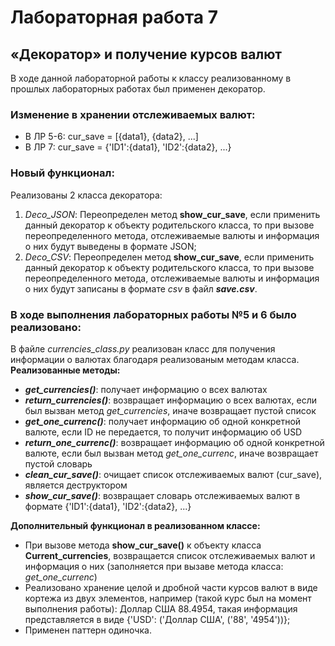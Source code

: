 # Лабораторная работа 7
## «Декоратор» и получение курсов валют

В ходе данной лабораторной работы к классу реализованному в прошлых лабораторных работах был применен декоратор.

### Изменение в хранении отслеживаемых валют:
- В ЛР 5-6: cur_save = [{data1}, {data2}, ...]
- В ЛР 7: cur_save = {'ID1':{data1}, 'ID2':{data2}, ...}

### Новый функционал:  
Реализованы 2 класса декоратора:
1. _Deco_JSON_: Переопределен метод __show_cur_save__, если применить данный декоратор к объекту родительского класса, то при вызове переопределенного метода, отслеживаемые валюты и информация о них будут выведены в формате JSON;
2. _Deco_CSV_: Переопределен метод __show_cur_save__, если применить данный декоратор к объекту родительского класса, то при вызове переопределенного метода, отслеживаемые валюты и информация о них будут записаны в формате _csv_ в файл __*save.csv*__.


### В ходе выполнения лабораторных работы №5 и 6 было реализовано:
В файле _currencies_class.py_ реализован класс для получения информации о валютах благодаря реализованым методам класса.  
__Реализованные методы:__
- __*get_currencies()*__: получает информацию о всех валютах
- __*return_currencies()*__: возвращает информацию о всех валютах, если был вызван метод *get_currencies*, иначе возвращает пустой список
- __*get_one_currenc()*__: получает информацию об одной конкретной валюте, если ID не передается, то получит информацию об USD
- __*return_one_currenc()*__: возвращает информацию об одной конкретной валюте, если был вызван метод *get_one_currenc*, иначе возвращает пустой словарь
- __*clean_cur_save()*__: очищает список отслеживаемых валют (cur_save), является деструктором
- __*show_cur_save()*__: возвращает словарь отслеживаемых валют в формате {'ID1':{data1}, 'ID2':{data2}, ...} 
 
__Дополнительный функционал в реализованном классе:__
- При вызове метода __show_cur_save()__ к объекту класса __Current_currencies__, возвращается список отслеживаемых валют и информация о них (заполняется при вызаве метода класса: *get_one_currenc*)
- Реализовано хранение целой и дробной части курсов валют в виде кортежа из двух элементов, например (такой курс был на момент выполнения работы): Доллар США 88.4954, такая информация представляется в виде {'USD': ('Доллар США', ('88', '4954'))};
- Применен паттерн одиночка.

